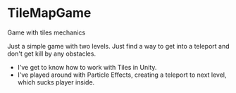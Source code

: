 # TileMapGame
Game with tiles mechanics 

Just a simple game with two levels. Just find a way to get into a teleport and don't get kill by any obstacles.

- I've get to know how to work with Tiles in Unity.
- I've played around with Particle Effects, creating a teleport to next level, which sucks player inside.
